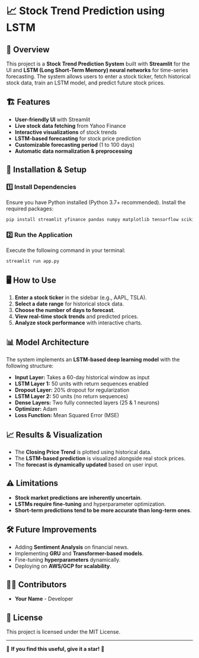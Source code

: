 # 📈 Stock Trend Prediction using LSTM

## 🚀 Overview
This project is a **Stock Trend Prediction System** built with **Streamlit** for the UI and **LSTM (Long Short-Term Memory) neural networks** for time-series forecasting. The system allows users to enter a stock ticker, fetch historical stock data, train an LSTM model, and predict future stock prices.

## 🏗️ Features
- **User-friendly UI** with Streamlit
- **Live stock data fetching** from Yahoo Finance
- **Interactive visualizations** of stock trends
- **LSTM-based forecasting** for stock price prediction
- **Customizable forecasting period** (1 to 100 days)
- **Automatic data normalization & preprocessing**

## 🔧 Installation & Setup
### 1️⃣ Install Dependencies
Ensure you have Python installed (Python 3.7+ recommended). Install the required packages:
```sh
pip install streamlit yfinance pandas numpy matplotlib tensorflow scikit-learn
```

### 2️⃣ Run the Application
Execute the following command in your terminal:
```sh
streamlit run app.py
```

## 🖥️ How to Use
1. **Enter a stock ticker** in the sidebar (e.g., AAPL, TSLA).
2. **Select a date range** for historical stock data.
3. **Choose the number of days to forecast**.
4. **View real-time stock trends** and predicted prices.
5. **Analyze stock performance** with interactive charts.

## 📊 Model Architecture
The system implements an **LSTM-based deep learning model** with the following structure:
- **Input Layer:** Takes a 60-day historical window as input
- **LSTM Layer 1:** 50 units with return sequences enabled
- **Dropout Layer:** 20% dropout for regularization
- **LSTM Layer 2:** 50 units (no return sequences)
- **Dense Layers:** Two fully connected layers (25 & 1 neurons)
- **Optimizer:** Adam
- **Loss Function:** Mean Squared Error (MSE)

## 📈 Results & Visualization
- The **Closing Price Trend** is plotted using historical data.
- The **LSTM-based prediction** is visualized alongside real stock prices.
- The **forecast is dynamically updated** based on user input.

## ⚠️ Limitations
- **Stock market predictions are inherently uncertain**.
- **LSTMs require fine-tuning** and hyperparameter optimization.
- **Short-term predictions tend to be more accurate than long-term ones**.

## 🛠️ Future Improvements
- Adding **Sentiment Analysis** on financial news.
- Implementing **GRU** and **Transformer-based models**.
- Fine-tuning **hyperparameters** dynamically.
- Deploying on **AWS/GCP for scalability**.

## 👨‍💻 Contributors
- **Your Name** - Developer

## 📜 License
This project is licensed under the MIT License.

---

🌟 **If you find this useful, give it a star!** 🌟

